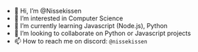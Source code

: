 - 👋 Hi, I’m @Nissekissen
- 👀 I’m interested in Computer Science
- 🌱 I’m currently learning Javascript (Node.js), Python
- 💞️ I’m looking to collaborate on Python or Javascript projects
- 📫 How to reach me on discord: `@nissekissen`

<!---
Nissekissen/Nissekissen is a ✨ special ✨ repository because its `README.md` (this file) appears on your GitHub profile.
You can click the Preview link to take a look at your changes.
--->
